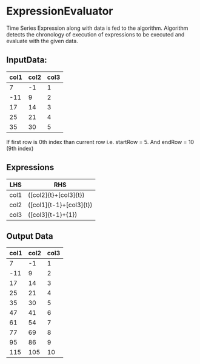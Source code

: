# ExpressionEvaluator
Time Series Expression along with data is fed to the algorithm. 
Algorithm detects the chronology of execution of expressions to be executed and evaluate with the given data.

InputData:
-------------------------
  col1	| col2	| col3 |
  ------|-------|------|
  7	    |   -1	|   1  |
  -11	    |   9	|   2  |
  17	    |   14	|   3  |
  25	    |   21	|   4  |
  35	    |   30	|   5  |

If first row is 0th index than current row i.e. startRow = 5. And endRow = 10 (9th index)

Expressions	
---------------
  LHS	| RHS	|
  ------|-------|
  col1	    |   ([col2]{t}+[col3]{t})	|
  col2	    |   ([col1]{t-1}+[col3]{t})	|
  col3	    |   ([col3]{t-1}+{1})	|

Output Data		
-------------------------
  col1	| col2	| col3 |
  ------|-------|------|
  7	    |   -1	|   1  |
  -11	    |   9	|   2  |
  17	    |   14	|   3  |
  25	    |   21	|   4  |
  35	    |   30	|   5  |
  47	    |   41	|   6  |
  61	    |   54	|   7  |
  77	    |   69	|   8  |
  95	    |   86	|   9  |
  115	    |   105	|   10  |
